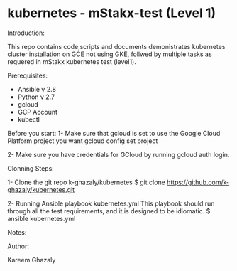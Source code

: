 # kubernetes - mStakx-test (Level 1)

Introduction:

This repo contains code,scripts and documents demonistrates kubernetes cluster installation on GCE not using GKE, follwed by multiple tasks as requered in mStakx kubernetes test (level1). 


Prerequisites:
- Ansible v 2.8
- Python v 2.7
- gcloud 
- GCP Account
- kubectl

Before you start:
1- Make sure that gcloud is set to use the Google Cloud Platform project you want
   gcloud config set project <project-id>

2- Make sure you have credentials for GCloud by running gcloud auth login.

Clonning Steps:

1- Clone the git repo k-ghazaly/kubernetes
   $ git clone https://github.com/k-ghazaly/kubernetes.git

2- Running Ansible playbook kubernetes.yml
   This playbook should run through all the test requirements, and it is designed to be idiomatic.
   $ ansible kubernetes.yml

Notes:


Author:

Kareem Ghazaly
